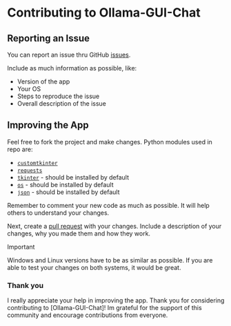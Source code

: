 # Contributing to Ollama-GUI-Chat

## Reporting an Issue

You can report an issue thru GitHub [issues](https://github.com/tomteipl/Ollama-GUI-Chat/issues).

Include as much information as possible, like:

* Version of the app
* Your OS
* Steps to reproduce the issue
* Overall description of the issue

## Improving the App

Feel free to fork the project and make changes.
Python modules used in repo are:

* [`customtkinter`](https://customtkinter.tomschimansky.com/)
* [`requests`](https://pypi.org/project/requests/)
* [`tkinter`](https://docs.python.org/3/library/tkinter.html) - should be installed by default
* [`os`](https://docs.python.org/3/library/os.html) - should be installed by default
* [`json`](https://docs.python.org/3/library/json.html) - should be installed by default

Remember to comment your new code as much as possible.
It will help others to understand your changes.

Next, create a [pull request](https://github.com/tomteipl/Ollama-GUI-Chat/pulls)
with your changes.
Include a description of your changes, why you made them
and how they work.

>[!IMPORTANT]
>Windows and Linux versions have to be as similar as possible.
>If you are able to test your changes on both systems, it would be great.

### Thank you

I really appreciate your help in improving the app.
Thank you for considering contributing to [Ollama-GUI-Chat]!
Im grateful for the support of this community and
encourage contributions from everyone.

